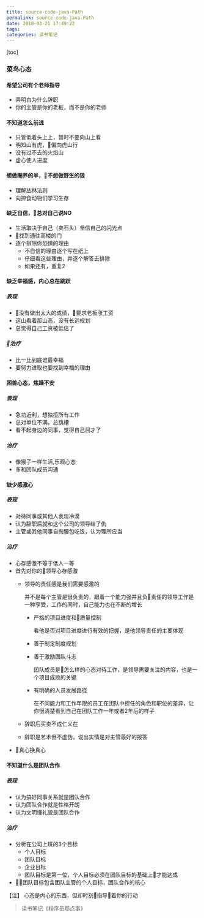```yaml
---
title: source-code-java-Path
permalink: source-code-java-Path
date: 2018-03-21 17:49:22
tags:
categories: 读书笔记
---
```


[toc]
### 菜鸟心态
#### 希望公司有个老师指导
- 弄明白为什么辞职
- 你的主管是你的老板，而不是你的老师
#### 不知道怎么前进
- 只管低着头上上，暂时不要向山上看
- 明知山有虎，偏向虎山行
- 没有过不去的火焰山
- 虚心使人进度

#### 想做圈养的羊，不想做野生的狼
- 理解丛林法则
- 向掠食动物们学习生存

#### 缺乏自信，总对自己说NO
- 生活取决于自己（卖石头）坚信自己的闪光点
- 找到通往高楼的门
- 逐个排除你恐惧的理由
  - 不自信的理由逐个写在纸上
  - 仔细看这些理由，并逐个解答去排除
  - 如果还有，重复2

#### 缺乏幸福感，内心总在跳跃
##### 表现
 - 没有做出太大的成绩，要求老板涨工资
 - 这山看着那山高，没有长远规划
 - 总觉得自己工资被低估了
##### 治疗
 - 比一比到底谁最幸福
 - 要努力进取也要找到幸福的理由

 #### 困兽心态，焦躁不安
 ##### 表现
 - 急功近利，想独揽所有工作
 - 总对单位不满，总跳槽
 - 看不起身边的同事，觉得自己屈才了
 ##### 治疗
 - 像猴子一样生活,乐观心态
 - 多和团队成员沟通
#### 缺少感激心
##### 表现
- 对待同事或其他人表现冷漠
- 认为辞职后就和这个公司的领导结了仇
- 主管或其他同事自掏腰包吃饭，认为理所应当
##### 治疗
- 心存感激不等于低人一等
- 首先对你的领导心存感激
  - 领导的责任感是我们需要感激的

      并不是每个主管是很负责的，跟着一个能力强并且负责任的领导工作是一种享受，工作的同时，自己能力也在不断的增长
    - 严格的项目进度和质量控制

       看他是否对项目进度进行有效的把握，是他领导责任的主要体现
    - 善于制定制度规划
    - 善于激励团队斗志

       团队成员是怎么样的心态对待工作，是领导需要关注的内容，也是一个项目成败的关键
    - 有明确的人员发展路径

       在不同能力和工作年限的员工在团队中担任的角色和职位的差异，让你很清楚看到自己在团队工作一年或者2年后的样子
  - 辞职后买卖不成仁义在
  - 辞职是艺术但不虚伪，说出实情是对主管最好的报答
 - 真心换真心
 #### 不知道什么是团队合作
 ##### 表现
 - 认为搞好同事关系就是团队合作
 - 认为团队合作就是性格开朗
 - 认为文明懂礼貌是团队合作
 ##### 治疗
 - 分析在公司上班的3个目标
   - 个人目标
   - 团队目标
   - 企业目标
   - 团队目标是第一位，个人目标必须在团队目标的基础上才能达成
 - 团队目标包含团队主管的个人目标，团队合作的核心

【注】 心态是内心的东西，但却时刻指导着你的行动
> 读书笔记《程序员那点事》
